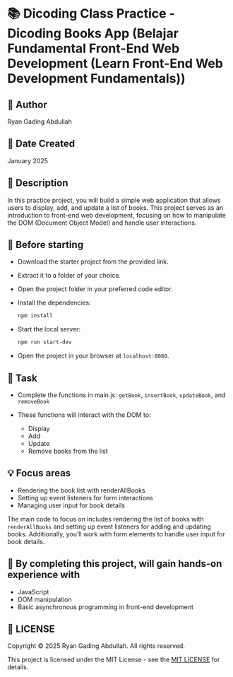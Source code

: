 # 📚 Dicoding Class Practice - Dicoding Books App (Belajar Fundamental Front-End Web Development (Learn Front-End Web Development Fundamentals))

## 👤 Author

Ryan Gading Abdullah

## 📅 Date Created

January 2025

## 📝 Description

In this practice project, you will build a simple web application that allows users to display, add, and update a list of books. This project serves as an introduction to front-end web development, focusing on how to manipulate the DOM (Document Object Model) and handle user interactions.

## 🧰 Before starting

- Download the starter project from the provided link.
- Extract it to a folder of your choice.
- Open the project folder in your preferred code editor.
- Install the dependencies:
  
  ```bash
  npm install
  ```
  
- Start the local server:
  
  ```bash
  npm run start-dev
  ```
  
- Open the project in your browser at `localhost:8080`.

## 🔧 Task

- Complete the functions in main.js:
  `getBook`, `insertBook`, `updateBook`, and `removeBook`
  
- These functions will interact with the DOM to:
  - Display
  - Add
  - Update
  - Remove books from the list

## 💡 Focus areas

- Rendering the book list with renderAllBooks
- Setting up event listeners for form interactions
- Managing user input for book details

The main code to focus on includes rendering the list of books with `renderAllBooks` and setting up event listeners for adding and updating books. Additionally, you’ll work with form elements to handle user input for book details.

## 🎯 By completing this project, will gain hands-on experience with

- JavaScript
- DOM manipulation
- Basic asynchronous programming in front-end development

## 📄 LICENSE

Copyright &copy; 2025 Ryan Gading Abdullah. All rights reserved.

This project is licensed under the MIT License - see the [MIT LICENSE](LICENSE) for details.
